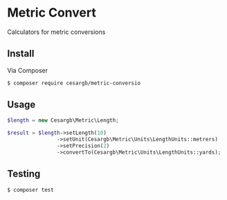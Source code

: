 # Metric Convert

Calculators for metric conversions

## Install

Via Composer

``` bash
$ composer require cesargb/metric-conversio
```

## Usage

``` php
$length = new Cesargb\Metric\Length;

$result = $length->setLength(10)
                ->setUnit(Cesargb\Metric\Units\LengthUnits::metrers)
                ->setPrecision(2)
                ->convertTo(Cesargb\Metric\Units\LengthUnits::yards);
```

## Testing

``` bash
$ composer test
```
